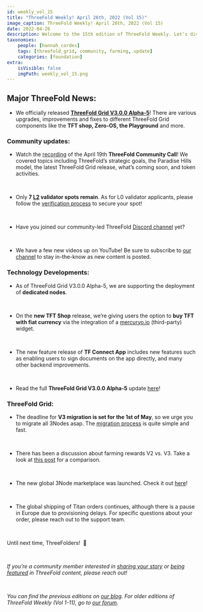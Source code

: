 ```yaml
---
id: weekly_vol_15
title: "ThreeFold Weekly! April 26th, 2022 (Vol 15)"
image_caption: ThreeFold Weekly! April 26th, 2022 (Vol 15)
date: 2022-04-26
description: Welcome to the 15th edition of ThreeFold Weekly. Let’s dive into last week’s highlights in the ThreeFold universe.
taxonomies:
    people: [hannah_cordes]
    tags: [threefold_grid, community, farming, update]
    categories: [foundation]
extra:
    isVisible: false
    imgPath: weekly_vol_15.png
---
```


## Major ThreeFold News:

* We officially released **[ThreeFold Grid V3.0.0 Alpha-5](https://forum.threefold.io/t/threefold-product-updates-tfgrid-v3-a-5-april-2022/2713?u=hannahcordes)**! There are various upgrades, improvements and fixes to different ThreeFold Grid components like the **TFT shop, Zero-OS, the Playground** and more.

### Community updates:

* Watch the [recording](https://forum.threefold.io/t/threefold-april-19-2022-community-call-recording-presentation/2714/2?u=hannahcordes) of the April 19th **ThreeFold Community Call**! We covered topics including ThreeFold’s strategic goals, the Paradise Hills model, the latest ThreeFold Grid release, what’s coming soon, and token activities.

<br/>

* Only **7 [L2](https://forum.threefold.io/t/procedure-to-register-your-l2-validator-node/1864) validator spots remain**. As for L0 validator applicants, please follow the [verification process](https://forum.threefold.io/t/the-threefold-validators-verification-process/2276) to secure your spot!

<br/>

* Have you joined our community-led ThreeFold [Discord channel](https://discord.gg/PaQtT7A72E) yet?

<br/>

* We have a few new videos up on YouTube! Be sure to subscribe to [our channel](https://www.youtube.com/c/ThreeFoldFoundation/videos) to stay in-the-know as new content is posted.

### Technology Developments: 

* As of ThreeFold Grid V3.0.0 Alpha-5, we are supporting the deployment of **dedicated nodes**.

<br/>

* On the **new TFT Shop** release, we’re giving users the option to **buy TFT with fiat currency** via the integration of a [mercuryo.io](http://www.mercuryo.io/) (third-party) widget.

<br/>

* The new feature release of **TF Connect App** includes new features such as enabling users to sign documents on the app directly, and many other backend improvements.

<br/>

* Read the full **ThreeFold Grid V3.0.0 Alpha-5** update [here](https://forum.threefold.io/t/threefold-product-updates-tfgrid-v3-a-5-april-2022/2713?u=hannahcordes)!

### ThreeFold Grid:

* The deadline for **V3 migration is set for the 1st of May**, so we urge you to migrate all 3Nodes asap. The [migration process](https://forum.threefold.io/t/farming-migration-grid-v2-v3/2143?u=hannahcordes) is quite simple and fast.

<br/>

* There has been a discussion about farming rewards V2 vs. V3. Take a look at [this post](https://forum.threefold.io/t/comparison-v2-vs-v3-minting/2122) for a comparison.

<br/>

* The new global 3Node marketplace was launched. Check it out [here](https://marketplace.3node.global/)!

<br/>

* The global shipping of Titan orders continues, although there is a pause in Europe due to provisioning delays. For specific questions about your order, please reach out to the support team.

<br/>

Until next time, ThreeFolders!  🙌 

<br/>

*If you’re a community member interested in [sharing your story](https://forum.threefold.io/t/looking-for-farmer-stories-to-share-with-the-world/2398?u=hannahcordes) or [being featured](https://forum.threefold.io/t/looking-for-people-to-feature-in-threefold-content-its-super-simple/2636/3) in ThreeFold content, please reach out!*

<br/>

*You can find the previous editions on [our blog](https://threefold.io/blog). For older editions of ThreeFold Weekly (Vol 1-11), go to [our forum](https://forum.threefold.io/c/ecosystem-developments/41).*
